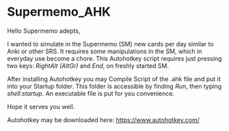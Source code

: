 # Supermemo_AHK
Hello Supermemo adepts,

I wanted to simulate in the Supermemo (SM) new cards per day similar to Anki or other SRS. It requires some manipulations in the SM, which in everyday use become a chore. This Autohotkey script requires just pressing two keys: _RightAlt (AltGr)_ and _End_, on freshly started SM.

After installing Autohotkey you may Compile Script of the .ahk file and put it into your Startup folder. This folder is accessible by finding _Run_, then typing _shell:startup_. An executable file is put for you convenience.

Hope it serves you well.

Autohotkey may be downloaded here: https://www.autohotkey.com/
